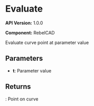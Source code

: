 # Evaluate

**API Version:** 1.0.0

**Component:** RebelCAD

Evaluate curve point at parameter value

## Parameters

- **t**: Parameter value

## Returns

: Point on curve

